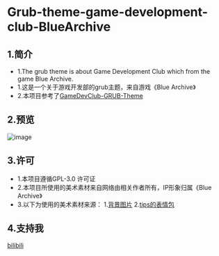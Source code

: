 # Grub-theme-game-development-club-BlueArchive
## 1.简介
- 1.The grub theme is about Game Development Club which from the game Blue Archive.
- 1.这是一个关于游戏开发部的grub主题，来自游戏《Blue Archive》
- 2.本项目参考了[GameDevClub-GRUB-Theme](https://github.com/Machillka/GameDevClub-GRUB-Theme)
## 2.预览
![image](background.png)
## 3.许可
- 1.本项目遵循GPL-3.0 许可证
- 2.本项目所使用的美术素材来自网络由相关作者所有，IP形象归属《Blue Archive》
- 3.以下为使用的美术素材来源：
    1.[背景图片](https://wallhaven.cc/w/28p296)
    2.[tips的表情包](https://www.gamekee.com/ba/605400.html)
## 4.支持我
[bilibili](https://space.bilibili.com/1863500961/)